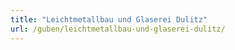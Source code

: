 ```yaml
---
title: "Leichtmetallbau und Glaserei Dulitz"
url: /guben/leichtmetallbau-und-glaserei-dulitz/
---
```

